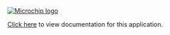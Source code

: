 [![Microchip logo](https://raw.githubusercontent.com/wiki/Microchip-MPLAB-Harmony/Microchip-MPLAB-Harmony.github.io/images/microchip_logo.png)](https://www.microchip.com)

[Click here](https://onlinedocs.microchip.com/v3/keyword-lookup?keyword=h3-touch-example-qt7-self--pic32ckgc&version=latest&redirect=true) to view documentation for this application.
